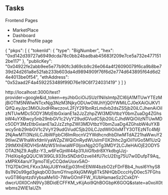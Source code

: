 ## Tasks

Frontend Pages

- MarketPlace
- Dashboard
- Create Profile page

{
"pkps": [
{
"tokenId": {
"type": "BigNumber",
"hex": "0xd142d39727a6949dcda78c0bb24badbab45683f209e7ce5a732e4771512be117"
},
"publicKey": "0x04922fe2abb9ee5e77b90fc3d69cb9c26e064a4f26090079f6ca9b8be739d24d261a8e52fab233b603da4d9894909f76f6d2e774d643895f64d6d24e4013be0f54",
"ethAddress": "0x52aad2F4a4592253489f99D76e19C6f724031419"
}
]
}

http://localhost:3000/test?provider=google&id_token=eyJhbGciOiJSUzI1NiIsImtpZCI6IjA1MTUwYTEzMjBiOTM5NWIwNTcxNjg3NzM3NjkyODUwOWJhYjQ0YWMiLCJ0eXAiOiJKV1QifQ.eyJpc3MiOiJodHRwczovL2FjY291bnRzLmdvb2dsZS5jb20iLCJhenAiOiIzNTUwMDc5ODY3MzEtbGxianE1a2JzZzhpZWI3MDVtbzY0bmZuaDg4ZGhsbW4uYXBwcy5nb29nbGV1c2VyY29udGVudC5jb20iLCJhdWQiOiIzNTUwMDc5ODY3MzEtbGxianE1a2JzZzhpZWI3MDVtbzY0bmZuaDg4ZGhsbW4uYXBwcy5nb29nbGV1c2VyY29udGVudC5jb20iLCJzdWIiOiIxMTY3OTEzNTc4MjI2NjAwMTI3NzIiLCJlbWFpbCI6ImRocnV2YWdhcndhbDIwMTdAZ21haWwuY29tIiwiZW1haWxfdmVyaWZpZWQiOnRydWUsImF0X2hhc2giOiI1VGo5M1UzQ29tMXhERDVHSnMzWS1nIiwiaWF0IjoxNjg2OTg3MDY2LCJleHAiOjE2ODY5OTA2NjZ9.AqBz-Y3_w6FeGjnW44p31UiiGfbdr8XYkdbgIJzj-7HdXiq4gQQUCW3l9GL933txSNDdrDzveIl4fU7IcU2Etg75U7w0DufpT9Aq_xMPRX4aruY7gmoTIEyCCQdwUoxv5AO-TfQ7DkOHLFKxx3AkjJU8YnkEjp03fmEENW4bzbO2zFDrFBb4_husl6YhyS88s1NOs99gd3gkqbOD3smGYnvpXkjGMWg8TkSNHQbDcccHyD0ec57FGhsvuGT86qntzdVybsaMe1i0-7WwGOmFFW_XUbHamaeSz2CxkDY-dwcrU0X0CnN9Vy3BDidECFFKM_vKijAoi9QhBOGbpK6GOQ&state=a0xoX0twbms2WlE1aUZh
